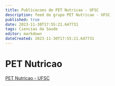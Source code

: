 ```yaml
---
title: Publicacoes de PET Nutricao - UFSC
description: feed do grupo PET Nutricao - UFSC
published: true
date: 2023-11-30T17:55:21.647731
tags: Ciencias da Saude
editor: markdown
dateCreated: 2023-11-30T17:55:21.647731
---
```


# PET Nutricao
[PET Nutricao - UFSC](/grupo/132PETNutricaoUFSC.md)